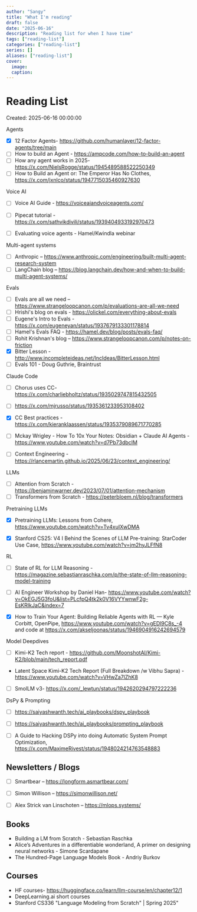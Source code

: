 ```yaml
---
author: "Sangy"
title: "What I'm reading"
draft: false
date: "2025-06-16"
description: "Reading list for when I have time"
tags: ["reading-list"]
categories: ["reading-list"]
series: []
aliases: ["reading-list"]
cover:
  image: 
  caption: 
---
```


# Reading List

Created: 2025-06-16 00:00:00

Agents
- [x] 12 Factor Agents- https://github.com/humanlayer/12-factor-agents/tree/main
- [ ] How to build an Agent - https://ampcode.com/how-to-build-an-agent 
- [ ] How any agent works in 2025- https://x.com/NielsRogge/status/1945489588522250349
- [ ] How to Build an Agent or: The Emperor Has No Clothes, https://x.com/jxnlco/status/1947715035460927630

Voice AI
- [ ] Voice AI Guide - https://voiceaiandvoiceagents.com/
- [ ] Pipecat tutorial - https://x.com/sathvikdivili/status/1939404933192970473
- [ ] Evaluating voice agents - Hamel/Kwindla webinar


Multi-agent systems
  - [ ] Anthropic – https://www.anthropic.com/engineering/built-multi-agent-research-system
  - [ ] LangChain blog – https://blog.langchain.dev/how-and-when-to-build-multi-agent-systems/

Evals
  - [ ] Evals are all we need – https://www.strangeloopcanon.com/p/evaluations-are-all-we-need
  - [ ] Hrishi's blog on evals -  https://olickel.com/everything-about-evals
  - [ ] Eugene's Intro to Evals - https://x.com/eugeneyan/status/1937679133301178814
  - [ ] Hamel's Evals FAQ - https://hamel.dev/blog/posts/evals-faq/
  - [ ] Rohit Krishnan's blog – https://www.strangeloopcanon.com/p/notes-on-friction
  - [x] Bitter Lesson - http://www.incompleteideas.net/IncIdeas/BitterLesson.html
  - [ ] Evals 101  - Doug Guthrie, Braintrust

Claude Code
  - [ ] Chorus uses CC- https://x.com/charliebholtz/status/1935029747815432505
  - [ ] https://x.com/mjrusso/status/1935361233953108402
  - [x] CC Best practices - https://x.com/kieranklaassen/status/1935379089671770285
  - [ ] Mckay Wrigley - How To 10x Your Notes: Obsidian + Claude AI Agents - https://www.youtube.com/watch?v=d7Pb73dbcIM

- [ ] Context Engineering - https://rlancemartin.github.io/2025/06/23/context_engineering/


LLMs
 - [ ] Attention from Scratch - https://benjaminwarner.dev/2023/07/01/attention-mechanism
 - [ ] Transformers from Scratch - https://peterbloem.nl/blog/transformers

Pretraining LLMs
- [x] Pretraining LLMs: Lessons from Cohere, https://www.youtube.com/watch?v=Tv4xuIXwDMA
- [x] Stanford CS25: V4 I Behind the Scenes of LLM Pre-training: StarCoder Use Case, https://www.youtube.com/watch?v=jm2hyJLFfN8


 RL
 - [ ] State of RL for LLM Reasoning - https://magazine.sebastianraschka.com/p/the-state-of-llm-reasoning-model-training
 - [ ] AI Engineer Workshop by Daniel Han- https://www.youtube.com/watch?v=OkEGJ5G3foU&list=PLcfpQ4tk2k0V16VYYwnwF2g-EsKRIkJaC&index=7
- [x] How to Train Your Agent: Building Reliable Agents with RL — Kyle Corbitt, OpenPipe, https://www.youtube.com/watch?v=gEDl9C8s_-4 and code at https://x.com/akseljoonas/status/1946904916242694579


Model Deepdives
- [ ] Kimi-K2 Tech report - https://github.com/MoonshotAI/Kimi-K2/blob/main/tech_report.pdf
- Latent Space Kimi-K2 Tech Report (Full Breakdown /w Vibhu Sapra) - https://www.youtube.com/watch?v=VHwZa7lZhK8
- [ ] SmolLM v3- https://x.com/_lewtun/status/1942620294797222236


DsPy & Prompting
- [ ] https://saiyashwanth.tech/ai_playbooks/dspy_playbook
- [ ] https://saiyashwanth.tech/ai_playbooks/prompting_playbook
- [ ] A Guide to Hacking DSPy into doing Automatic System Prompt Optimization, https://x.com/MaximeRivest/status/1948024214763548883


## Newsletters / Blogs

- [ ] Smartbear – https://longform.asmartbear.com/
- [ ] Simon Willison – https://simonwillison.net/
- [ ] Alex Strick van Linschoten – https://mlops.systems/



## Books
- Building a LM from Scratch - Sebastian Raschka
- Alice’s Adventures in a differentiable wonderland, A primer on designing neural networks - Simone Scardapane
- The Hundred-Page Language Models Book - Andriy Burkov


## Courses
- HF courses- https://huggingface.co/learn/llm-course/en/chapter12/1
- DeepLearning.ai short courses
- Stanford CS336 "Language Modeling from Scratch" | Spring 2025"